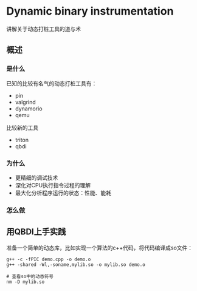 # Dynamic binary instrumentation
讲解关于动态打桩工具的道与术

## 概述

### 是什么
已知的比较有名气的动态打桩工具有：
* pin
* valgrind
* dynamorio
* qemu

比较新的工具
* triton
* qbdi

### 为什么
* 更精细的调试技术
* 深化对CPU执行指令过程的理解
* 最大化分析程序运行的状态：性能、能耗

### 怎么做

## 用QBDI上手实践

准备一个简单的动态库，比如实现一个算法的c++代码，将代码编译成so文件：

```shell
g++ -c -fPIC demo.cpp -o demo.o
g++ -shared -Wl,-soname,mylib.so -o mylib.so demo.o

# 查看so中的动态符号
nm -D mylib.so
```



